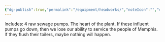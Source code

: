 ```yaml
---
{"dg-publish":true,"permalink":"/equipment/headworks/","noteIcon":"","created":"2025-05-20T09:18:16.100-05:00"}
---
```


Includes:
4 raw sewage pumps. The heart of the plant.
If these influent pumps go down, then we lose our ability to service the people of Memphis. If they flush their toilers, maybe nothing will happen. 